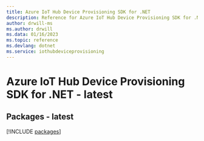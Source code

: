 ```yaml
---
title: Azure IoT Hub Device Provisioning SDK for .NET
description: Reference for Azure IoT Hub Device Provisioning SDK for .NET
author: drwill-ms
ms.author: drwill
ms.data: 01/16/2023
ms.topic: reference
ms.devlang: dotnet
ms.service: iothubdeviceprovisioning
---
```

# Azure IoT Hub Device Provisioning SDK for .NET - latest
## Packages - latest
[!INCLUDE [packages](iot-hub-device-provisioning-index.md)]